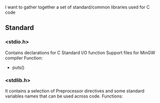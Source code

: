 I want to gather together a set of standard/common libraries used for C code

## Standard
### <stdio.h>
Contains declarations for C Standard I/O function
Support files for MinGW compiler
Function:
- puts()

### <stdlib.h>
It contains a selection of Preprocessor directives and some standard variables names that can be used across code.
Functions:


